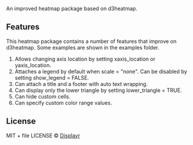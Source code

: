 An improved heatmap package based on d3heatmap.

Features
-------
This heatmap package contains a number of features that improve on d3heatmap.
Some examples are shown in the examples folder.

1. Allows changing axis location by setting xaxis_location or yaxis_location.
2. Attaches a legend by default when scale = "none". Can be disabled by setting show_legend = FALSE.
3. Can attach a title and a footer with auto text wrapping.
4. Can display only the lower triangle by setting lower_triangle = TRUE.
5. Can hide custom cells.
6. Can specify custom color range values.

License
-------
MIT + file LICENSE © [Displayr](https://www.displayr.com)
